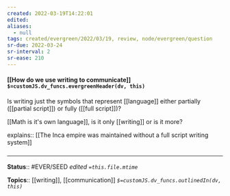 ```yaml
---
created: 2022-03-19T14:22:01 
edited: 
aliases:
  - null
tags: created/evergreen/2022/03/19, review, node/evergreen/question
sr-due: 2022-03-24
sr-interval: 2
sr-ease: 210
---
```


#### [[How do we use writing to communicate]] `$=customJS.dv_funcs.evergreenHeader(dv, this)`

Is writing just the symbols that represent [[language]] either partially ([[partial script]]) or fully ([[full script]])?

[[Math is it's own language]], is it only [[writing]] or is it more?

explains:: [[The Inca empire was maintained without a full script writing system]]

### <hr class="footnote"/>

**Status**:: #EVER/SEED 
*edited `=this.file.mtime`*

**Topics**:: [[writing]], [[communication]]
*`$=customJS.dv_funcs.outlinedIn(dv, this)`*
